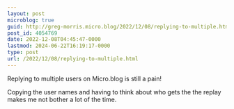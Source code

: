 ```yaml
---
layout: post
microblog: true
guid: http://greg-morris.micro.blog/2022/12/08/replying-to-multiple.html
post_id: 4054769
date: 2022-12-08T04:45:47-0000
lastmod: 2024-06-22T16:19:17-0000
type: post
url: /2022/12/08/replying-to-multiple.html
---
```

Replying to multiple users on Micro.blog is still a pain!

Copying the user names and having to think about who gets the the replay makes me not bother a lot of the time. 
